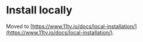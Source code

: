 # Install locally

Moved to [https://www.11ty.io/docs/local-installation/](https://www.11ty.io/docs/local-installation/).
